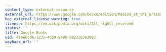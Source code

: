 ```yaml
---
content_type: external-resource
external_url: https://www.google.com/books/edition/Maoism_at_the_Grassroots/KRTRCgAAQBAJ?hl=en&gbpv=1
has_external_license_warning: true
license: https://en.wikipedia.org/wiki/All_rights_reserved
status: ''
title: Google Books
uid: 4eee6cd6-1231-4db0-8a9b-6823c63e2083
wayback_url: ''
---
```

